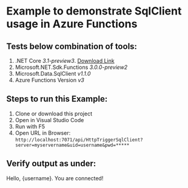 # Example to demonstrate SqlClient usage in Azure Functions

## Tests below combination of tools:

1. .NET Core _3.1-preview3_. [Download Link](https://dotnet.microsoft.com/download/dotnet-core/3.1)
2. Microsoft.NET.Sdk.Functions _3.0.0-preview2_
3. Microsoft.Data.SqlClient _v1.1.0_
4. Azure Functions Version _v3_

## Steps to run this Example:

1. Clone or download this project
2. Open in Visual Studio Code
3. Run with F5
4. Open URL in Browser: `http://localhost:7071/api/HttpTriggerSqlClient?server=myservername&uid=username&pwd=*****`

## Verify output as under:

Hello, {username}. You are connected!